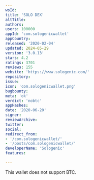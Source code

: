 ```yaml
---
wsId: 
title: 'SOLO DEX'
altTitle: 
authors: 
users: 100000
appId: 'com.sologenicwallet'
appCountry: 
released: '2020-02-04'
updated: 2024-05-29
version: '3.0.13'
stars: 4.2
ratings: 3701
reviews: 155
website: 'https://www.sologenic.com/'
repository: 
issue: 
icon: 'com.sologenicwallet.png'
bugbounty: 
meta: 'ok'
verdict: 'nobtc'
appHashes: 
date: '2020-06-20'
signer: 
reviewArchive: 
twitter: 
social: 
redirect_from:
- '/com.sologenicwallet/'
- '/posts/com.sologenicwallet/'
developerName: 'Sologenic'
features: 

---
```


This wallet does not support BTC.
